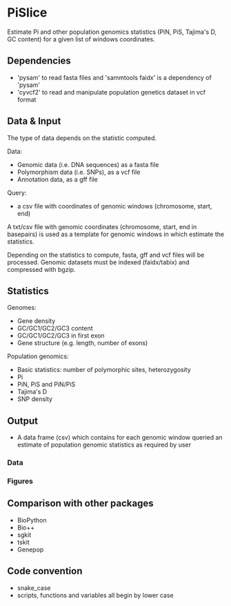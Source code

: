 # PiSlice

Estimate Pi and other population genomics statistics (PiN, PiS, Tajima's D, GC content) for a given list of windows coordinates.

## Dependencies

* 'pysam' to read fasta files and 'sammtools faidx' is a dependency of 'pysam'
* 'cyvcf2' to read and manipulate population genetics dataset in vcf format

## Data & Input

The type of data depends on the statistic computed.

Data:
* Genomic data (i.e. DNA sequences) as a fasta file
* Polymorphism data (i.e. SNPs), as a vcf file
* Annotation data, as a gff file

Query:
* a csv file with coordinates of genomic windows (chromosome, start, end)

A txt/csv file with genomic coordinates (chromosome, start, end in basepairs) is used as a template for genomic windows in which estimate the statistics.

Depending on the statistics to compute, fasta, gff and vcf files will be processed.
Genomic datasets must be indexed (faidx/tabix) and compressed with bgzip.

## Statistics

Genomes:
* Gene density
* GC/GC1/GC2/GC3 content
* GC/GC1/GC2/GC3 in first exon
* Gene structure (e.g. length, number of exons)

Population genomics:
* Basic statistics: number of polymorphic sites, heterozygosity
* Pi
* PiN, PiS and PiN/PiS
* Tajima's D
* SNP density

## Output

* A data frame (csv) which contains for each genomic window queried an estimate of population genomic statistics as required by user

### Data

### Figures

## Comparison with other packages

* BioPython
* Bio++
* sgkit
* tskit
* Genepop

## Code convention

* snake_case
* scripts, functions and variables all begin by lower case
